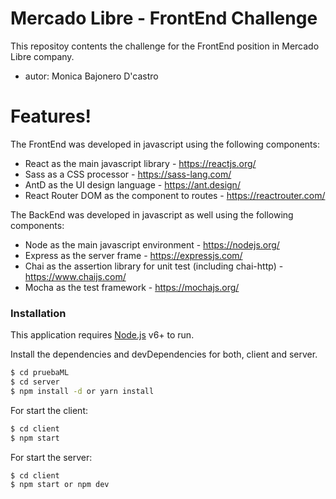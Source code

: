 # Mercado Libre - FrontEnd Challenge

This repositoy contents the challenge for the FrontEnd position in Mercado Libre company.

  - autor: Monica Bajonero D'castro

# Features!

The FrontEnd was developed in javascript using the following components:

  - React as the main javascript library - https://reactjs.org/
  - Sass as a CSS processor - https://sass-lang.com/
  - AntD as the UI design language - https://ant.design/
  - React Router DOM as the component to routes - https://reactrouter.com/

The BackEnd was developed in javascript as well using the following components:

  - Node as the main javascript environment - https://nodejs.org/
  - Express as the server frame - https://expressjs.com/
  - Chai as the assertion library for unit test (including chai-http) - https://www.chaijs.com/
  - Mocha as the test framework - https://mochajs.org/


### Installation

This application requires [Node.js](https://nodejs.org/) v6+ to run.

Install the dependencies and devDependencies for both, client and server.

```sh
$ cd pruebaML
$ cd server
$ npm install -d or yarn install
```

For start the client:

```sh
$ cd client
$ npm start
```

For start the server:

```sh
$ cd client
$ npm start or npm dev
```

